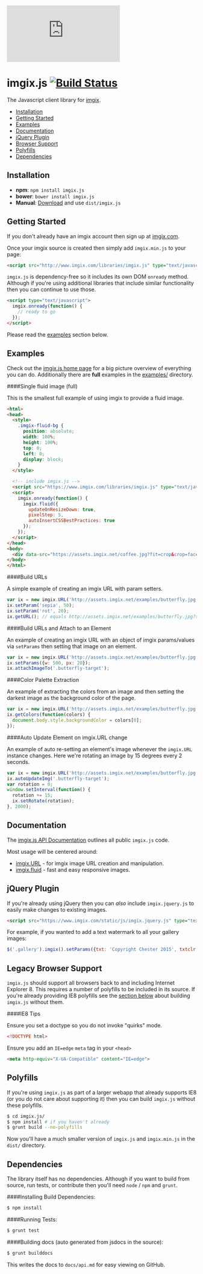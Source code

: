 ![imgix logo](https://assets.imgix.net/imgix-logo-web-2014.pdf?page=2&fm=png&w=200&h=200)

imgix.js [![Build Status](https://travis-ci.org/imgix/imgix.js.svg?branch=master)](https://travis-ci.org/imgix/imgix.js)
===========

The Javascript client library for [imgix](http://www.imgix.com).

* [Installation](#installation)
* [Getting Started](#getting-started)
* [Examples](#examples)
* [Documentation](#docs)
* [jQuery Plugin](#jquery)
* [Browser Support](#browser-support)
* [Polyfills](#polyfills)
* [Dependencies](#dependencies)

<a name="installation"></a>
Installation
---------------

+ **npm**: `npm install imgix.js`
+ **bower**: `bower install imgix.js`
+ **Manual**: [Download](https://github.com/imgix/imgix.js/archive/master.zip) and use `dist/imgix.js`


<a name="getting-started"></a>
Getting Started
---------------

If you don't already have an imgix account then sign up at [imgix.com](http://www.imgix.com).

Once your imgix source is created then simply add `imgix.min.js` to your page:

```html
<script src="http://www.imgix.com/libraries/imgix.js" type="text/javascript"></script>
```


`imgix.js` is dependency-free so it includes its own DOM `onready` method. Although if you're using additional libraries that include similar functionality then you can continue to use those.

```html
<script type="text/javascript">
  imgix.onready(function() {
    // ready to go
  });
</script>
```

Please read the [examples](#examples) section below.

<a name="examples"></a>
Examples
--------

Check out the [imgix.js home page](http://www.imgix.com/imgix-js) for a big picture overview of everything you can do. Additionally there are __full__ examples in the [examples/](examples/) directory.


####Single fluid image (full)

This is the smallest full example of using imgix to provide a fluid image.


```html
<html>
<head>
  <style>
    .imgix-fluid-bg {
      position: absolute;
      width: 100%;
      height: 100%;
      top: 0;
      left: 0;
      display: block;
    }
  </style>

  <!-- include imgix.js -->
  <script src="https://www.imgix.com/libraries/imgix.js" type="text/javascript"></script>
  <script>
    imgix.onready(function() {
      imgix.fluid({
        updateOnResizeDown: true,
        pixelStep: 5,
        autoInsertCSSBestPractices: true
      });
    });
  </script>
</head>
<body>
  <div data-src="https://assets.imgix.net/coffee.jpg?fit=crop&crop=faces" class="imgix-fluid imgix-fluid-bg"></div>
</body>
</html>
```

####Build URLs

A simple example of creating an imgix URL with param setters.

```javascript
var ix = new imgix.URL('http://assets.imgix.net/examples/butterfly.jpg');
ix.setParam('sepia', 50);
ix.setParam('rot', 20);
ix.getURL(); // equals http://assets.imgix.net/examples/butterfly.jpg?sepia=50&rot=20
```

####Build URLs and Attach to an Element

An example of creating an imgix URL with an object of imgix params/values via `setParams` then setting that image on an element.

```javascript
var ix = new imgix.URL('http://assets.imgix.net/examples/butterfly.jpg');
ix.setParams({w: 500, px: 20});
ix.attachImageTo('.butterfly-target');
```


####Color Palette Extraction

An example of extracting the colors from an image and then setting the darkest image as the background color of the page.

```javascript
var ix = new imgix.URL('http://assets.imgix.net/examples/butterfly.jpg');
ix.getColors(function(colors) {
  document.body.style.backgroundColor = colors[0];
});
```

####Auto Update Element on imgix.URL change

An example of auto re-setting an element's image whenever the `imgix.URL` instance changes. Here we're rotating an image by 15 degrees every 2 seconds.

```javascript
var ix = new imgix.URL('http://assets.imgix.net/examples/butterfly.jpg');
ix.autoUpdateImg('.butterfly-target');
var rotation = 0;
window.setInterval(function() {
  rotation += 15;
  ix.setRotate(rotation);
}, 2000);
```

<a name="docs"></a>
Documentation
-------------

The [imgix.js API Documentation](docs/api.md) outlines all public `imgix.js` code.


Most usage will be centered around:

* [imgix.URL](docs/api.md#imgix.URL) - for imgix image URL creation and manipulation.
* [imgix.fluid](docs/api.md#imgix.fluid) - fast and easy responsive images.


<a name="jquery"></a>
jQuery Plugin
-------------

If you're already using jQuery then you can _also_ include `imgix.jquery.js` to easily make changes to existing images.

```html
<script src="https://www.imgix.com/static/js/imgix.jquery.js" type="text/javascript"></script>
```

For example, if you wanted to add a text watermark to all your gallery images:

```javascript
$('.gallery').imgix().setParams({txt: 'Copyright Chester 2015', txtclr: 'f00', txtsize:20});
```

<a name="browser-support"></a>
Legacy Browser Support
----------------------

`imgix.js` should support all browsers back to and including Internet Explorer 8. This requires a number of polyfills to be included in its source. If you're already providing IE8 polyfills see the [section below](#polyfills) about building `imgix.js` without them.

####IE8 Tips

Ensure you set a doctype so you do not invoke "quirks" mode.

```html
<!DOCTYPE html>
```

Ensure you add an `IE=edge` `meta` tag in your `<head>`

```html
<meta http-equiv="X-UA-Compatible" content="IE=edge">
```

<a name="polyfills"></a>
Polyfills
---------

If you're using `imgix.js` as part of a larger webapp that already supports IE8 (or you do not care about supporting it) then you can build `imgix.js` without these polyfills.

```bash
$ cd imgix.js/
$ npm install # if you haven't already
$ grunt build --no-polyfills
```

Now you'll have a much smaller version of `imgix.js` and `imgix.min.js` in the `dist/` directory.

<a name="dependencies"></a>
Dependencies
------------

The library itself has no dependencies. Although if you want to build from source, run tests, or contribute then you'll need `node` / `npm` and `grunt`.

####Installing Build Dependencies:

```bash
$ npm install
```

####Running Tests:

```bash
$ grunt test
```

####Building docs (auto generated from jsdocs in the source):

```bash
$ grunt builddocs
```

This writes the docs to `docs/api.md` for easy viewing on GitHub.
